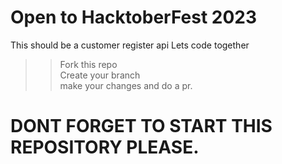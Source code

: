 # Open to HacktoberFest 2023

This should be a customer register api
Lets code together

>> Fork this repo<br>
>> Create your branch<br>
>> make your changes and do a pr.<br>

# DONT FORGET TO START THIS REPOSITORY PLEASE.
